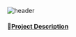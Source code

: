 ![header](https://capsule-render.vercel.app/api?type=cylinder&text=JiYoun's__Portfolio&height=200&color=c2f4f5&fontColor=ffffff&animation=twinklin)

#### :link:[Project Description](프로젝트기술서.pdf)

